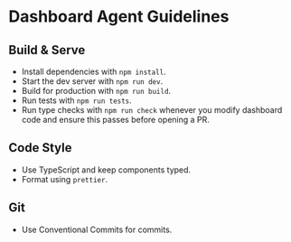# Dashboard Agent Guidelines

## Build & Serve
- Install dependencies with `npm install`.
- Start the dev server with `npm run dev`.
- Build for production with `npm run build`.
- Run tests with `npm run tests`.
- Run type checks with `npm run check` whenever you modify dashboard code and ensure this passes before opening a PR.

## Code Style
- Use TypeScript and keep components typed.
- Format using `prettier`.

## Git
- Use Conventional Commits for commits.

